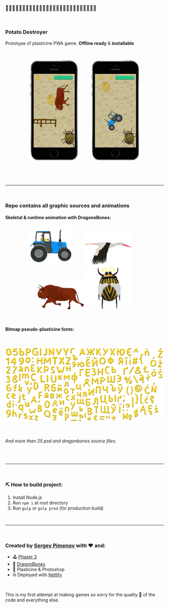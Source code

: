 ### 🥔💥🥔💥🥔💥🥔💥🥔💥🥔💥🥔💥🥔💥🥔💥🥔💥🥔💥🥔💥🥔💥🥔

<p>&nbsp</p>

### Potato Destroyer

Prototype of plasticine PWA game. **Offline ready** & **installable**

<p>&nbsp</p>

<p align="center">
  <img width="30%" src="readme_content/screen-0.png">
  &nbsp&nbsp&nbsp&nbsp&nbsp&nbsp&nbsp&nbsp&nbsp
  <img width="30%" src="readme_content/screen-1.png">
</p>

<p>&nbsp</p>
<p>&nbsp</p>

---

<p>&nbsp</p>

### Repo contains all graphic sources and animations

#### Skeletal & runtime animation with DragoneBones:

<p align="center">
  <img width="30%" src="readme_content/tractor.gif" alt="tractor">
  &nbsp&nbsp&nbsp&nbsp&nbsp&nbsp&nbsp
  <img width="30%" src="readme_content/stork.gif" alt="stork">
  &nbsp&nbsp&nbsp&nbsp&nbsp&nbsp&nbsp
  <img width="30%" src="readme_content/bison.gif" alt="bison">
  <img width="30%" src="readme_content/die.gif" alt="bee">
</p>

<p>&nbsp</p>

#### Bitmap pseudo-plasticine fonts:

<p>&nbsp</p>

<p align="center">
  <img width="100%" src="readme_content/font.png">
</p>

<p>&nbsp</p>

###### And more than 25 psd and dragonbones source files.

<p>&nbsp</p>

---

<p>&nbsp</p>

### ⛏ How to build project:

1. Install Node.js
2. Run `npm i` at root directory
3. Run `gulp` or `gulp prod` (for production build)

<p>&nbsp</p>

---

<p>&nbsp</p>

### Created by [Sergey Pimenov](https://github.com/sergey-pimenov) with ❤️ and:
* 🕹 [Phaser 3](https://phaser.io/)
* 🐉 [DragonBones](http://dragonbones.com/en/)
* 🎨 Plasticine & Photoshop
* 🌐 Deployed with [Netlify](https://www.netlify.com)

<p>&nbsp</p>

This is my first attempt at making games so sorry for the quality 💩 of the code and everything else.
